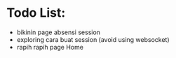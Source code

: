 # Todo List: 
- bikinin page absensi session 
- exploring cara buat session (avoid using websocket)
- rapih rapih page Home

